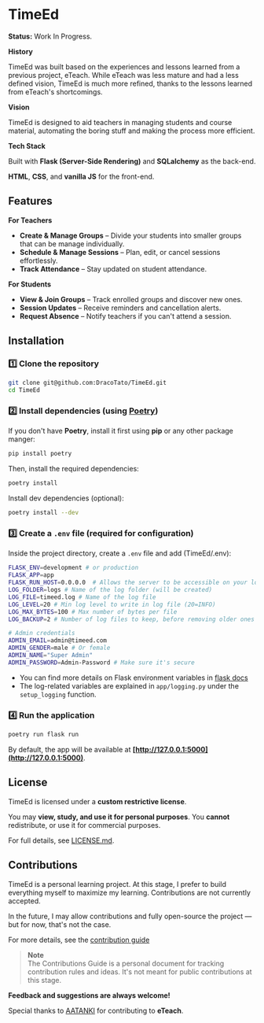 # TimeEd

**Status:** Work In Progress.

**History**

TimeEd was built based on the experiences and lessons learned from a previous project, eTeach. While eTeach was less mature and had a less defined vision, TimeEd is much more refined, thanks to the lessons learned from eTeach's shortcomings.

**Vision**

TimeEd is designed to aid teachers in managing students and course material, automating the boring stuff and making the process more efficient.

**Tech Stack**

Built with **Flask (Server-Side Rendering)** and **SQLalchemy** as the back-end.

**HTML**, **CSS**, and **vanilla JS** for the front-end.

## Features

**For Teachers**

- **Create & Manage Groups** – Divide your students into smaller groups that can be manage individually.
- **Schedule & Manage Sessions** – Plan, edit, or cancel sessions effortlessly.
- **Track Attendance** – Stay updated on student attendance.

**For Students**

- **View & Join Groups** – Track enrolled groups and discover new ones.
- **Session Updates** – Receive reminders and cancellation alerts.
- **Request Absence** – Notify teachers if you can't attend a session.

## Installation

### 1️⃣ Clone the repository

```bash
git clone git@github.com:DracoTato/TimeEd.git
cd TimeEd
```

### 2️⃣ Install dependencies (using [Poetry](https://python-poetry.org/))

If you don't have **Poetry**, install it first using **pip** or any other package manger:

```bash
pip install poetry
```

Then, install the required dependencies:

```bash
poetry install
```

Install dev dependencies (optional):

```bash
poetry install --dev
```

### 3️⃣ Create a `.env` file (required for configuration)

Inside the project directory, create a `.env` file and add (TimeEd/.env):

```bash
FLASK_ENV=development # or production
FLASK_APP=app
FLASK_RUN_HOST=0.0.0.0  # Allows the server to be accessible on your local network (use on trusted networks only)
LOG_FOLDER=logs # Name of the log folder (will be created)
LOG_FILE=timeed.log # Name of the log file
LOG_LEVEL=20 # Min log level to write in log file (20=INFO)
LOG_MAX_BYTES=100 # Max number of bytes per file
LOG_BACKUP=2 # Number of log files to keep, before removing older ones

# Admin credentials
ADMIN_EMAIL=admin@timeed.com
ADMIN_GENDER=male # Or female
ADMIN_NAME="Super Admin"
ADMIN_PASSWORD=Admin-Password # Make sure it's secure
```

- You can find more details on Flask environment variables in [flask docs](https://flask.palletsprojects.com/en/stable/config/#environment-and-debugging)
- The log-related variables are explained in `app/logging.py` under the `setup_logging` function.

### 4️⃣ Run the application

```bash
poetry run flask run
```

By default, the app will be available at **[http://127.0.0.1:5000](http://127.0.0.1:5000)**.

## License

TimeEd is licensed under a **custom restrictive license**.

You may **view, study, and use it for personal purposes**. You **cannot** redistribute, or use it for commercial purposes.

For full details, see [LICENSE.md](./LICENSE.md).

## Contributions

TimeEd is a personal learning project.
At this stage, I prefer to build everything myself to maximize my learning.
Contributions are not currently accepted.

In the future, I may allow contributions and fully open-source the project — but for now, that's not the case.

For more details, see the [contribution guide](./CONTRIBUTIONS.md)

> **Note**  
> The Contributions Guide is a personal document for tracking contribution rules and ideas. It's not meant for public contributions at this stage.

**Feedback and suggestions are always welcome!**

Special thanks to [AATANKI](https://github.com/AA-TANKI) for contributing to **eTeach**.
